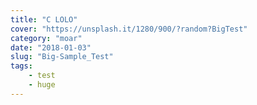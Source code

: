 ```yaml
---
title: "C LOLO"
cover: "https://unsplash.it/1280/900/?random?BigTest"
category: "moar"
date: "2018-01-03"
slug: "Big-Sample_Test"
tags:
    - test
    - huge
---
```

